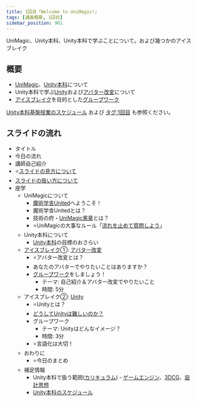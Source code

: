```yaml
---
title: 1回目「Welcome to UniMagic!」
tags: [講義概要, 1回目]
sidebar_position: 901
---
```


UniMagic、Unity本科、Unity本科で学ぶことについて。および幾つかのアイスブレイク

## 概要

- [UniMagic](/docs/索引/STU/UniMagic)、[Unity本科](/docs/索引/STU/Unity本科)について
- Unity本科で学ぶ[Unity](/docs/索引/STU/Unity)および[アバター改変](/docs/索引/あ行/アバター改変)について
- [アイスブレイク](/docs/索引/あ行/アイスブレイク)を目的とした[グループワーク](/docs/索引/か行/グループワーク)

[Unity本科基盤授業のスケジュール](/docs/索引/STU/Unity本科基盤授業のスケジュール) および [タグ:1回目](/docs/tags/1-回目) も参照ください。

## スライドの流れ

- タイトル
- 今日の流れ
- 講師自己紹介
- ⭐[スライドの見方について](/docs/索引/さ行/スライドの見方について)
- [スライドの扱い方について](/docs/索引/さ行/スライドの扱い方について)
- 座学
  - UniMagicについて
    - [魔術学舎United](/docs/索引/ま行/魔術学舎United)へようこそ！
    - 魔術学舎Unitedとは？
    - 技術の府・[UniMagic憲章](/docs/索引/STU/UniMagic憲章)とは？
    - ⭐UniMagicの大事なルール「[流れを止めて質問しよう](/docs/索引/な行/流れを止めて質問する)」
  - Unity本科について
    - [Unity本科](/docs/索引/STU/Unity本科)の目標のおさらい
  - [アイスブレイク](/docs/索引/あ行/アイスブレイク)①: [アバター改変](/docs/索引/あ行/アバター改変)
    - ⭐アバター改変とは？
    - あなたのアバターでやりたいことはありますか？
    - [グループワーク](/docs/索引/か行/グループワーク)をしましょう！
      - テーマ: 自己紹介＆アバター改変でやりたいこと
      - 時間: 5分
  - アイスブレイク②: [Unity](/docs/索引/STU/Unity)
    - ⭐Unityとは？
    - [どうしてUnityは難しいのか？](/docs/索引/STU/Unityはなぜ難しいのか)
    - グループワーク
      - テーマ: Unityはどんなイメージ？
      - 時間: 3分
    - ⭐言語化は大切！
  - おわりに
    - ⭐今日のまとめ
  - 補足情報
    - Unity本科で扱う範囲([カリキュラム](/docs/索引/STU/Unity本科基盤授業のカリキュラム体系)) - [ゲームエンジン](/docs/索引/か行/ゲームエンジン)、[3DCG](/docs/索引/数字・記号/3DCG)、[設計思想](/docs/索引/さ行/設計思想)
    - [Unity本科のスケジュール](/docs/索引/STU/Unity本科基盤授業のスケジュール)
